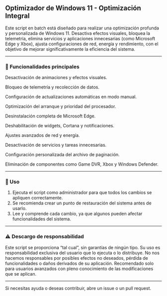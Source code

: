 ## Optimizador de Windows 11 - Optimización Integral

Este script en batch está diseñado para realizar una optimización profunda y personalizada de Windows 11. Desactiva efectos visuales, bloquea la telemetría, elimina servicios y aplicaciones innecesarias (como Microsoft Edge y Xbox), ajusta configuraciones de red, energía y rendimiento, con el objetivo de mejorar significativamente la eficiencia del sistema.


---

### 🚀 Funcionalidades principales

Desactivación de animaciones y efectos visuales.

Bloqueo de telemetría y recolección de datos.

Configuración de actualizaciones automáticas en modo manual.

Optimización del arranque y prioridad del procesador.

Desinstalación completa de Microsoft Edge.

Deshabilitación de widgets, Cortana y notificaciones.

Ajustes avanzados de red y energía.

Desactivación de servicios y tareas innecesarias.

Configuración personalizada del archivo de paginación.

Eliminación de componentes como Game DVR, Xbox y Windows Defender.



---

### 🧩 Uso

1. Ejecuta el script como administrador para que todos los cambios se apliquen correctamente.
2. Se recomienda crear un punto de restauración del sistema antes de usarlo.
3. Lee y comprende cada cambio, ya que algunos pueden afectar funcionalidades del sistema.




---

### ⚠️ Descargo de responsabilidad

Este script se proporciona “tal cual”, sin garantías de ningún tipo.
Su uso es responsabilidad exclusiva del usuario que lo ejecuta o lo distribuye.
No nos hacemos responsables por posibles efectos no deseados, pérdida de funcionalidades o daños derivados de su aplicación.
Recomendado solo para usuarios avanzados con pleno conocimiento de las modificaciones que se aplican.


---

Si necesitas ayuda o deseas contribuir, abre un issue o un pull request.